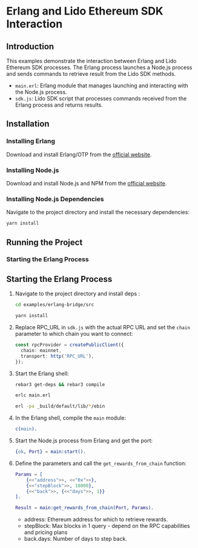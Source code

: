 # Erlang and Lido Ethereum SDK Interaction

## Introduction

This examples demonstrate the interaction between Erlang and Lido Ethereum SDK processes. The Erlang process launches a Node.js process and sends commands to retrieve result from the Lido SDK methods.

- `main.erl`: Erlang module that manages launching and interacting with the Node.js process.
- `sdk.js`: Lido SDK script that processes commands received from the Erlang process and returns results.

## Installation

### Installing Erlang

Download and install Erlang/OTP from the [official website](https://www.erlang.org/downloads).

### Installing Node.js

Download and install Node.js and NPM from the [official website](https://nodejs.org/).

### Installing Node.js Dependencies

Navigate to the project directory and install the necessary dependencies:

```bash
yarn install
```

## Running the Project

### Starting the Erlang Process

## Starting the Erlang Process

1. Navigate to the project directory and install deps :

   ```bash
   cd examples/erlang-bridge/src

   yarn install
   ```

2. Replace RPC_URL in `sdk.js` with the actual RPC URL and set the `chain` parameter to which chain you want to connect:

   ```ts
   const rpcProvider = createPublicClient({
     chain: mainnet,
     transport: http('RPC_URL'),
   });
   ```

3. Start the Erlang shell:

   ```bash
   rebar3 get-deps && rebar3 compile
   ```

   ```bash
   erlc main.erl
   ```

   ```bash
   erl -pa _build/default/lib/*/ebin
   ```

4. In the Erlang shell, compile the `main` module:

   ```erlang
   c(main).
   ```

5. Start the Node.js process from Erlang and get the port:

   ```erlang
   {ok, Port} = main:start().
   ```

6. Define the parameters and call the `get_rewards_from_chain` function:

   ```erlang
   Params = [
       {<<"address">>, <<"0x">>},
       {<<"stepBlock">>, 10000},
       {<<"back">>, {<<"days">>, 1}}
   ].

   Result = main:get_rewards_from_chain(Port, Params).
   ```

   - address: Ethereum address for which to retrieve rewards.
   - stepBlock: Max blocks in 1 query - depend on the RPC capabilities and pricing plans
   - back.days: Number of days to step back.
